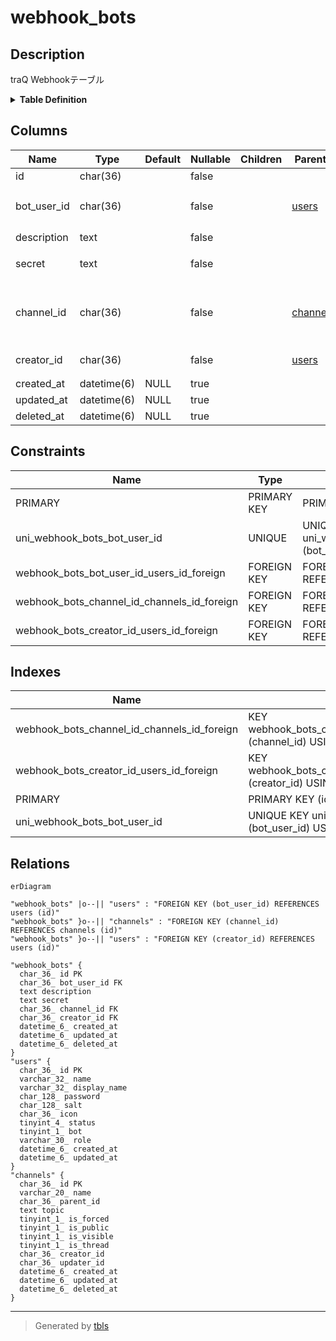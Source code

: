 # webhook_bots

## Description

traQ Webhookテーブル

<details>
<summary><strong>Table Definition</strong></summary>

```sql
CREATE TABLE `webhook_bots` (
  `id` char(36) NOT NULL,
  `bot_user_id` char(36) NOT NULL,
  `description` text NOT NULL,
  `secret` text NOT NULL,
  `channel_id` char(36) NOT NULL,
  `creator_id` char(36) NOT NULL,
  `created_at` datetime(6) DEFAULT NULL,
  `updated_at` datetime(6) DEFAULT NULL,
  `deleted_at` datetime(6) DEFAULT NULL,
  PRIMARY KEY (`id`),
  UNIQUE KEY `uni_webhook_bots_bot_user_id` (`bot_user_id`),
  KEY `webhook_bots_creator_id_users_id_foreign` (`creator_id`),
  KEY `webhook_bots_channel_id_channels_id_foreign` (`channel_id`),
  CONSTRAINT `webhook_bots_bot_user_id_users_id_foreign` FOREIGN KEY (`bot_user_id`) REFERENCES `users` (`id`) ON DELETE CASCADE ON UPDATE CASCADE,
  CONSTRAINT `webhook_bots_channel_id_channels_id_foreign` FOREIGN KEY (`channel_id`) REFERENCES `channels` (`id`) ON DELETE CASCADE ON UPDATE CASCADE,
  CONSTRAINT `webhook_bots_creator_id_users_id_foreign` FOREIGN KEY (`creator_id`) REFERENCES `users` (`id`) ON DELETE CASCADE ON UPDATE CASCADE
) ENGINE=InnoDB DEFAULT CHARSET=utf8mb4
```

</details>

## Columns

| Name | Type | Default | Nullable | Children | Parents | Comment |
| ---- | ---- | ------- | -------- | -------- | ------- | ------- |
| id | char(36) |  | false |  |  |  |
| bot_user_id | char(36) |  | false |  | [users](users.md) | WebhookユーザーUUID |
| description | text |  | false |  |  | 説明 |
| secret | text |  | false |  |  | BOTシークレット |
| channel_id | char(36) |  | false |  | [channels](channels.md) | デフォルト投稿先チャンネルUUID |
| creator_id | char(36) |  | false |  | [users](users.md) | 作成者UUID |
| created_at | datetime(6) | NULL | true |  |  |  |
| updated_at | datetime(6) | NULL | true |  |  |  |
| deleted_at | datetime(6) | NULL | true |  |  |  |

## Constraints

| Name | Type | Definition |
| ---- | ---- | ---------- |
| PRIMARY | PRIMARY KEY | PRIMARY KEY (id) |
| uni_webhook_bots_bot_user_id | UNIQUE | UNIQUE KEY uni_webhook_bots_bot_user_id (bot_user_id) |
| webhook_bots_bot_user_id_users_id_foreign | FOREIGN KEY | FOREIGN KEY (bot_user_id) REFERENCES users (id) |
| webhook_bots_channel_id_channels_id_foreign | FOREIGN KEY | FOREIGN KEY (channel_id) REFERENCES channels (id) |
| webhook_bots_creator_id_users_id_foreign | FOREIGN KEY | FOREIGN KEY (creator_id) REFERENCES users (id) |

## Indexes

| Name | Definition |
| ---- | ---------- |
| webhook_bots_channel_id_channels_id_foreign | KEY webhook_bots_channel_id_channels_id_foreign (channel_id) USING BTREE |
| webhook_bots_creator_id_users_id_foreign | KEY webhook_bots_creator_id_users_id_foreign (creator_id) USING BTREE |
| PRIMARY | PRIMARY KEY (id) USING BTREE |
| uni_webhook_bots_bot_user_id | UNIQUE KEY uni_webhook_bots_bot_user_id (bot_user_id) USING BTREE |

## Relations

```mermaid
erDiagram

"webhook_bots" |o--|| "users" : "FOREIGN KEY (bot_user_id) REFERENCES users (id)"
"webhook_bots" }o--|| "channels" : "FOREIGN KEY (channel_id) REFERENCES channels (id)"
"webhook_bots" }o--|| "users" : "FOREIGN KEY (creator_id) REFERENCES users (id)"

"webhook_bots" {
  char_36_ id PK
  char_36_ bot_user_id FK
  text description
  text secret
  char_36_ channel_id FK
  char_36_ creator_id FK
  datetime_6_ created_at
  datetime_6_ updated_at
  datetime_6_ deleted_at
}
"users" {
  char_36_ id PK
  varchar_32_ name
  varchar_32_ display_name
  char_128_ password
  char_128_ salt
  char_36_ icon
  tinyint_4_ status
  tinyint_1_ bot
  varchar_30_ role
  datetime_6_ created_at
  datetime_6_ updated_at
}
"channels" {
  char_36_ id PK
  varchar_20_ name
  char_36_ parent_id
  text topic
  tinyint_1_ is_forced
  tinyint_1_ is_public
  tinyint_1_ is_visible
  tinyint_1_ is_thread
  char_36_ creator_id
  char_36_ updater_id
  datetime_6_ created_at
  datetime_6_ updated_at
  datetime_6_ deleted_at
}
```

---

> Generated by [tbls](https://github.com/k1LoW/tbls)
